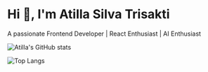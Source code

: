 # Hi 👋, I'm Atilla Silva Trisakti
A passionate Frontend Developer | React Enthusiast | AI Enthusiast

![Atilla's GitHub stats](https://github-readme-stats.vercel.app/api?username=atillatrisakti&hide=stars,issues,contribs&show_icons=true&theme=tokyonight)

![Top Langs](https://github-readme-stats.vercel.app/api/top-langs/?username=atillatrisakti&layout=compact&theme=tokyonight)
